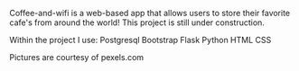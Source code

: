 Coffee-and-wifi is a web-based app that allows users to store their favorite cafe's from around the world!
This project is still under construction.

Within the project I use:
  Postgresql
  Bootstrap
  Flask
  Python
  HTML
  CSS
  
  Pictures are courtesy of pexels.com
  
  
